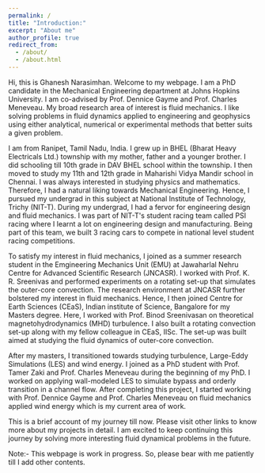 ```yaml
---
permalink: /
title: "Introduction:"
excerpt: "About me"
author_profile: true
redirect_from: 
  - /about/
  - /about.html
---
```


Hi, this is Ghanesh Narasimhan. Welcome to my webpage. I am a PhD candidate in the Mechanical Engineering department at Johns Hopkins University.
I am co-advised by Prof. Dennice Gayme and Prof. Charles Meneveau. My broad research area of interest is fluid mechanics. I like solving problems 
in fluid dynamics applied to engineering and geophysics using either analytical, numerical or experimental methods that better suits a given problem.

I am from Ranipet, Tamil Nadu, India. I grew up in BHEL (Bharat Heavy Electricals Ltd.) township with my mother, father and a younger brother. I did 
schooling till 10th grade in DAV BHEL school within the township. I then moved to study my 11th and 12th grade in Maharishi Vidya Mandir school in Chennai.
I was always interested in studying physics and mathematics. Therefore, I had a natural liking towards Mechanical Engineering. Hence, I pursued my 
undergrad in this subject at National Institute of Technology, Trichy (NIT-T). During my undergrad, I had a fervor for engineering design and fluid 
mechanics. I was part of NIT-T's student racing team called PSI racing where I learnt a lot on engineering design and manufacturing. Being part of this 
team, we built 3 racing cars to compete in national level student racing competitions. 

To satisfy my interest in fluid mechanics, I joined as a summer research student in the Emgineering Mechanics Unit (EMU) at Jawaharlal Nehru Centre for 
Advanced Scientific Research (JNCASR). I worked with Prof. K. R. Sreenivas and performed experiments on a rotating set-up that simulates the outer-core 
convection. The research environment at JNCASR further bolstered my interest in fluid mechanics. Hence, I then joined Centre for Earth Sciences (CEaS), 
Indian institute of Science, Bangalore for my Masters degree. Here, I worked with Prof. Binod Sreenivasan on theoretical magnetohydrodynamics (MHD) 
turbulence. I also built a rotating convection set-up along with my fellow colleague in CEaS, IISc. The set-up was built aimed at studying the fluid dynamics of outer-core convection. 

After my masters, I transitioned towards studying turbulence, Large-Eddy Simulations (LES) and wind energy. I joined as a PhD student with Prof. Tamer Zaki 
and Prof. Charles Meneveau during the beginning of my PhD. I worked on applying wall-modeled LES to simulate bypass and orderly transition in a channel 
flow. After completing this project, I started working with Prof. Dennice Gayme and Prof. Charles Meneveau on fluid mechanics applied wind energy which is 
my current area of work.

This is a brief account of my journey till now. Please visit other links to know more about my projects in detail. I am excited to keep continuing this journey by solving more interesting fluid dynamical problems in the future. 

Note:- This webpage is work in progress. So, please bear with me patiently till I add other contents. 
